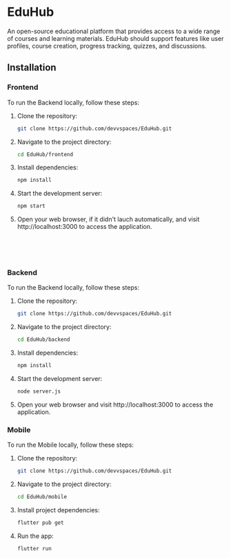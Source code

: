 # EduHub

An open-source educational platform that provides access to a wide range of courses and learning materials. EduHub should support features like user profiles, course creation, progress tracking, quizzes, and discussions.

## Installation
### Frontend
To run the Backend locally, follow these steps:

1. Clone the repository:

   ```bash
   git clone https://github.com/devvspaces/EduHub.git
2. Navigate to the project directory:
   ```bash
   cd EduHub/frontend
3. Install dependencies:
   ```bash
   npm install
4. Start the development server:
   ```bash
   npm start
5. Open your web browser, if it didn't lauch automatically, and visit http://localhost:3000 to access the application.
<br/>
<br/>
<br/>

### Backend

To run the Backend locally, follow these steps:

1. Clone the repository:

   ```bash
   git clone https://github.com/devvspaces/EduHub.git
2. Navigate to the project directory:
   ```bash
   cd EduHub/backend
3. Install dependencies:
   ```bash
   npm install
4. Start the development server:
   ```bash
   node server.js
5. Open your web browser and visit http://localhost:3000 to access the application.


### Mobile

To run the Mobile locally, follow these steps:

1. Clone the repository:

   ```bash
   git clone https://github.com/devvspaces/EduHub.git
2. Navigate to the project directory:
   ```bash
   cd EduHub/mobile
3. Install project dependencies:
   ```bash
   flutter pub get
4. Run the app:
   ```bash
   flutter run
